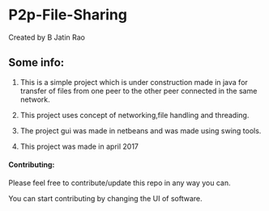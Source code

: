 # P2p-File-Sharing
Created by B Jatin Rao


## Some info:
1. This is a simple project which is under construction made in java for transfer of files from one peer to the other peer
   connected in the same network.

2. This project uses concept of networking,file handling and threading.

3. The project gui was made in netbeans and was made using swing tools.

4. This project was made in april 2017


 #### Contributing:
 Please feel free to contribute/update this repo in any way you can.
 
 You can start contributing by changing the UI of software.
